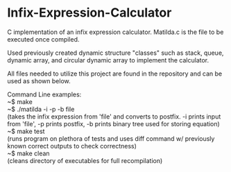 # Infix-Expression-Calculator

C implementation of an infix expression calculator. Matilda.c is the file to be executed once compiled.

Used previously created dynamic structure "classes" such as stack, queue, dynamic array, and circular dynamic array to implement the calculator.

All files needed to utilize this project are found in the repository and can be used as shown below.

Command Line examples:</br>
~$ make</br>
~$ ./matilda -i -p -b file</br>
</t>(takes the infix expression from 'file' and converts to postfix. -i prints input from 'file', -p prints postfix, -b prints binary tree used for storing equation)</br>
~$ make test</br>
</t>(runs program on plethora of tests and uses diff command w/ previously known correct outputs to check correctness)</br>
~$ make clean</br>
</t>(cleans directory of executables for full recompilation)
